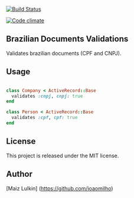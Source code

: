 [![Build Status](https://travis-ci.org/joaomilho/brazilian-documents-validations.png?branch=master)](https://travis-ci.org/joaomilho/brazilian-documents-validations.)

[![Code climate](https://codeclimate.com/github/joaomilho/brazilian-documents-validations..png)](https://codeclimate.com/github/joaomilho/brazilian-documents-validations.)

## Brazilian Documents Validations

Validates brazilian documents (CPF and CNPJ).

## Usage

```ruby

class Company < ActiveRecord::Base
  validates :cnpj, cnpj: true
end

class Person < ActiveRecord::Base
  validates :cpf, cpf: true
end

```

## License

This project is released under the MIT license.

## Author

[Maiz Lulkin] (https://github.com/joaomilho)
